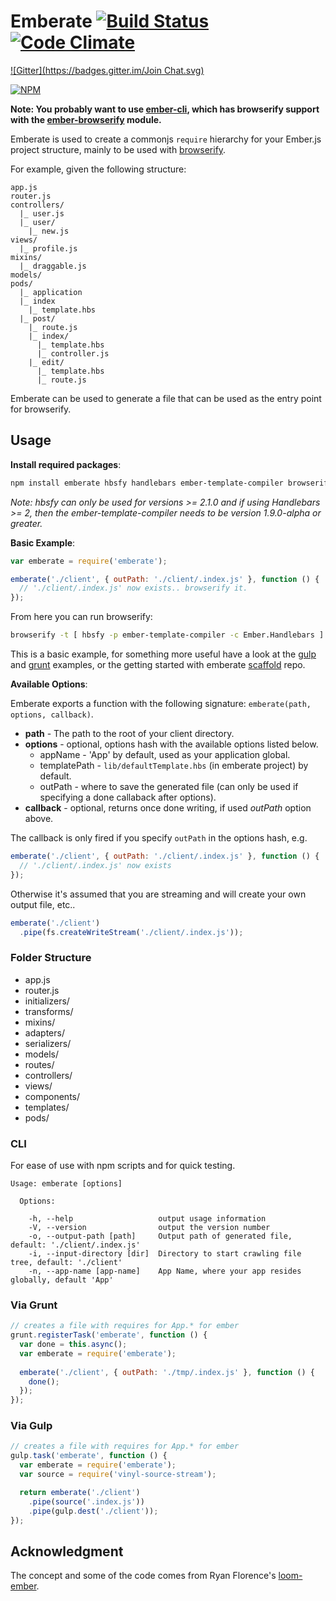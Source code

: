Emberate [![Build Status][travis-img]][travis-url] [![Code Climate][coverage-img]][coverage-url]
======================
[![Gitter](https://badges.gitter.im/Join Chat.svg)](https://gitter.im/AppGeo/emberate?utm_source=badge&utm_medium=badge&utm_campaign=pr-badge&utm_content=badge)

[![NPM][npm-badge-img]][npm-badge-url]

**Note: You probably want to use [ember-cli], which has browserify support with the [ember-browserify] module.**

Emberate is used to create a commonjs `require` hierarchy for your Ember.js project structure,
mainly to be used with [browserify].

For example, given the following structure:

```no-highlight
app.js
router.js
controllers/
  |_ user.js
  |_ user/
    |_ new.js
views/
  |_ profile.js
mixins/
  |_ draggable.js
models/
pods/
  |_ application
  |_ index
    |_ template.hbs  
  |_ post/
    |_ route.js
    |_ index/
      |_ template.hbs
      |_ controller.js
    |_ edit/
      |_ template.hbs
      |_ route.js
```

Emberate can be used to generate a file that can be used as the
entry point for browserify.

## Usage

__Install required packages__:

```bash
npm install emberate hbsfy handlebars ember-template-compiler browserify --save-dev
```

_Note: hbsfy can only be used for versions >= 2.1.0 and if using Handlebars >= 2, then
the ember-template-compiler needs to be version 1.9.0-alpha or greater._

__Basic Example__:


```js
var emberate = require('emberate');

emberate('./client', { outPath: './client/.index.js' }, function () {
  // './client/.index.js' now exists.. browserify it.
});
```

From here you can run browserify: 

```bash
browserify -t [ hbsfy -p ember-template-compiler -c Ember.Handlebars ] ./client/.index.js --outfile ./dist/scripts/application.js`
```

This is a basic example, for something more useful have a look at the [gulp] and [grunt] examples, or the
getting started with emberate [scaffold] repo.

__Available Options__:

Emberate exports a function with the following signature: `emberate(path, options, callback)`.

* __path__ - The path to the root of your client directory.
* __options__ - optional, options hash with the available options listed below.
  - appName - 'App' by default, used as your application global.
  - templatePath - `lib/defaultTemplate.hbs` (in emberate project) by default.
  - outPath - where to save the generated file (can only be used if specifying a done callaback after options).
* __callback__ - optional, returns once done writing, if used _outPath_ option above.

The callback is only fired if you specify `outPath` in the options hash, e.g.

```js
emberate('./client', { outPath: './client/.index.js' }, function () {
  // './client/.index.js' now exists
});
```

Otherwise it's assumed that you are streaming and will create your own output file, etc..

```js
emberate('./client')
  .pipe(fs.createWriteStream('./client/.index.js'));
```

### Folder Structure

- app.js
- router.js
- initializers/
- transforms/
- mixins/
- adapters/
- serializers/
- models/
- routes/
- controllers/
- views/
- components/
- templates/
- pods/

### CLI

For ease of use with npm scripts and for quick testing.

```no-highlight
Usage: emberate [options]

  Options:

    -h, --help                   output usage information
    -V, --version                output the version number
    -o, --output-path [path]     Output path of generated file, default: './client/.index.js'
    -i, --input-directory [dir]  Directory to start crawling file tree, default: './client'
    -n, --app-name [app-name]    App Name, where your app resides globally, default 'App'
```

### Via Grunt

```js
// creates a file with requires for App.* for ember
grunt.registerTask('emberate', function () {
  var done = this.async();
  var emberate = require('emberate');
  
  emberate('./client', { outPath: './tmp/.index.js' }, function () {
    done();  
  });
});
```

### Via Gulp

```js
// creates a file with requires for App.* for ember
gulp.task('emberate', function () {
  var emberate = require('emberate');
  var source = require('vinyl-source-stream');

  return emberate('./client')
    .pipe(source('.index.js'))
    .pipe(gulp.dest('./client'));
});
```

## Acknowledgment

The concept and some of the code comes from Ryan Florence's [loom-ember][loom-ember].

[loom-ember]: https://github.com/rpflorence/loom-ember
[compiler]: https://github.com/toranb/ember-template-compiler
[travis-url]: https://travis-ci.org/AppGeo/emberate
[travis-img]: https://travis-ci.org/AppGeo/emberate.svg?branch=master
[npm-badge-img]: https://nodei.co/npm/emberate.svg?compact=true
[npm-badge-url]: https://nodei.co/npm/emberate/
[default-template]: https://github.com/AppGeo/emberate/blob/master/lib/defaultTemplate.hbs
[coverage-img]: https://codeclimate.com/github/AppGeo/emberate.png
[coverage-url]: https://codeclimate.com/github/AppGeo/emberate
[browserify]: http://browserify.org/
[gulp]: README.md#via-gulp
[grunt]: README.md#via-grunt
[scaffold]: https://github.com/AppGeo/emberate-scaffold
[ember-cli]: https://github.com/ember-cli/ember-cli
[ember-browserify]: https://github.com/ef4/ember-browserify
